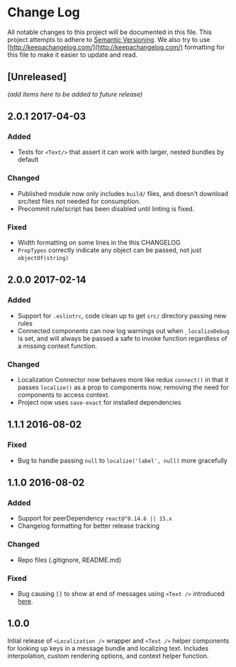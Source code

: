 # Change Log
All notable changes to this project will be documented in this file. This project
attempts to adhere to [Semantic Versioning](http://semver.org/). We also try to use
[http://keepachangelog.com/](http://keepachangelog.com/) formatting for this file to
make it easier to update and read.

## [Unreleased]
_(add items here to be added to future release)_

## 2.0.1 2017-04-03
### Added
- Tests for `<Text/>` that assert it can work with larger, nested bundles by default

### Changed
- Published module now only includes `build/` files, and doesn't download src/test files not
needed for consumption.
- Precommit rule/script has been disabled until linting is fixed.

### Fixed
- Width formatting on some lines in the this CHANGELOG
- `PropTypes` correctly indicate any object can be passed, not just `objectOf(string)`

## 2.0.0 2017-02-14
### Added
- Support for `.eslintrc`, code clean up to get `src/` directory passing new rules
- Connected components can now log warnings out when `_localizeDebug` is set, and will
always be passed a safe to invoke function regardless of a missing context function.

### Changed
- Localization Connector now behaves more like redux `connect()` in that it passes
`localize()` as a prop to components now, removing the need for components to access
context.
- Project now uses `save-exact` for installed dependencies

## 1.1.1 2016-08-02
### Fixed
- Bug to handle passing `null` to `localize('label', null)` more gracefully

## 1.1.0 2016-08-02
### Added
- Support for peerDependency `react@^0.14.6 || 15.x`
- Changelog formatting for better release tracking

### Changed
- Repo files (.gitignore, README.md)

### Fixed
- Bug causing `[]` to show at end of messages using `<Text />` introduced [here](https://github.com/sprjr/react-localize/blob/fde285cb2392194db7712a619f040b0c21daecaf/src/Localization.jsx#L35).

## 1.0.0
Intial release of `<Localization />` wrapper and `<Text />` helper components for looking up keys in
a message bundle and localizing text. Includes interpolation, custom rendering options, and
context helper function.
